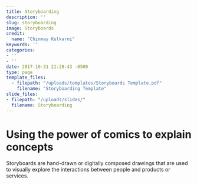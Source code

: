 ```yaml
---
title: Storyboarding
description: ''
slug: storyboarding
image: Storyboards
credit:
  name: "Chinmay Kulkarni"
keywords: ''
categories:
- ''
- ''
date: 2017-10-31 21:28:43 -0500
type: page
template_files:
  - filepath: "/uploads/templates/Storyboards Template.pdf"
    filename: "Storyboarding Template"
slide_files:
- filepath: "/uploads/slides/"
  filename: Storyboarding
---
```

# Using the power of comics to explain concepts

Storyboards are hand-drawn or digitally composed  drawings that are used to visually explore the interactions between people and products or services.
